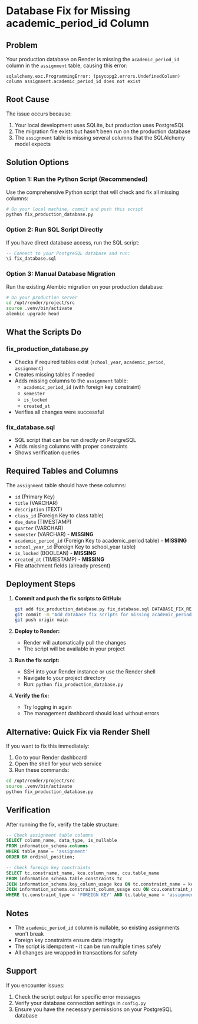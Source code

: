 # Database Fix for Missing academic_period_id Column

## Problem
Your production database on Render is missing the `academic_period_id` column in the `assignment` table, causing this error:

```
sqlalchemy.exc.ProgrammingError: (psycopg2.errors.UndefinedColumn) column assignment.academic_period_id does not exist
```

## Root Cause
The issue occurs because:
1. Your local development uses SQLite, but production uses PostgreSQL
2. The migration file exists but hasn't been run on the production database
3. The `assignment` table is missing several columns that the SQLAlchemy model expects

## Solution Options

### Option 1: Run the Python Script (Recommended)
Use the comprehensive Python script that will check and fix all missing columns:

```bash
# On your local machine, commit and push this script
python fix_production_database.py
```

### Option 2: Run SQL Script Directly
If you have direct database access, run the SQL script:

```sql
-- Connect to your PostgreSQL database and run:
\i fix_database.sql
```

### Option 3: Manual Database Migration
Run the existing Alembic migration on your production database:

```bash
# On your production server
cd /opt/render/project/src
source .venv/bin/activate
alembic upgrade head
```

## What the Scripts Do

### fix_production_database.py
- Checks if required tables exist (`school_year`, `academic_period`, `assignment`)
- Creates missing tables if needed
- Adds missing columns to the `assignment` table:
  - `academic_period_id` (with foreign key constraint)
  - `semester`
  - `is_locked`
  - `created_at`
- Verifies all changes were successful

### fix_database.sql
- SQL script that can be run directly on PostgreSQL
- Adds missing columns with proper constraints
- Shows verification queries

## Required Tables and Columns

The `assignment` table should have these columns:
- `id` (Primary Key)
- `title` (VARCHAR)
- `description` (TEXT)
- `class_id` (Foreign Key to class table)
- `due_date` (TIMESTAMP)
- `quarter` (VARCHAR)
- `semester` (VARCHAR) - **MISSING**
- `academic_period_id` (Foreign Key to academic_period table) - **MISSING**
- `school_year_id` (Foreign Key to school_year table)
- `is_locked` (BOOLEAN) - **MISSING**
- `created_at` (TIMESTAMP) - **MISSING**
- File attachment fields (already present)

## Deployment Steps

1. **Commit and push the fix scripts to GitHub:**
   ```bash
   git add fix_production_database.py fix_database.sql DATABASE_FIX_README.md
   git commit -m "Add database fix scripts for missing academic_period_id column"
   git push origin main
   ```

2. **Deploy to Render:**
   - Render will automatically pull the changes
   - The script will be available in your project

3. **Run the fix script:**
   - SSH into your Render instance or use the Render shell
   - Navigate to your project directory
   - Run: `python fix_production_database.py`

4. **Verify the fix:**
   - Try logging in again
   - The management dashboard should load without errors

## Alternative: Quick Fix via Render Shell

If you want to fix this immediately:

1. Go to your Render dashboard
2. Open the shell for your web service
3. Run these commands:

```bash
cd /opt/render/project/src
source .venv/bin/activate
python fix_production_database.py
```

## Verification

After running the fix, verify the table structure:

```sql
-- Check assignment table columns
SELECT column_name, data_type, is_nullable 
FROM information_schema.columns 
WHERE table_name = 'assignment' 
ORDER BY ordinal_position;

-- Check foreign key constraints
SELECT tc.constraint_name, kcu.column_name, ccu.table_name 
FROM information_schema.table_constraints tc
JOIN information_schema.key_column_usage kcu ON tc.constraint_name = kcu.constraint_name
JOIN information_schema.constraint_column_usage ccu ON ccu.constraint_name = tc.constraint_name
WHERE tc.constraint_type = 'FOREIGN KEY' AND tc.table_name = 'assignment';
```

## Notes

- The `academic_period_id` column is nullable, so existing assignments won't break
- Foreign key constraints ensure data integrity
- The script is idempotent - it can be run multiple times safely
- All changes are wrapped in transactions for safety

## Support

If you encounter issues:
1. Check the script output for specific error messages
2. Verify your database connection settings in `config.py`
3. Ensure you have the necessary permissions on your PostgreSQL database
